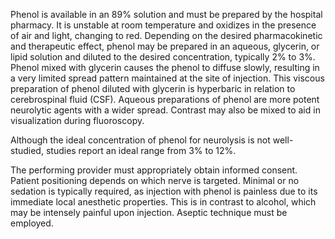 Phenol is available in an 89% solution and must be prepared by the hospital pharmacy. It is unstable at room temperature and oxidizes in the presence of air and light, changing to red. Depending on the desired pharmacokinetic and therapeutic effect, phenol may be prepared in an aqueous, glycerin, or lipid solution and diluted to the desired concentration, typically 2% to 3%. Phenol mixed with glycerin causes the phenol to diffuse slowly, resulting in a very limited spread pattern maintained at the site of injection. This viscous preparation of phenol diluted with glycerin is hyperbaric in relation to cerebrospinal fluid (CSF). Aqueous preparations of phenol are more potent neurolytic agents with a wider spread. Contrast may also be mixed to aid in visualization during fluoroscopy.

Although the ideal concentration of phenol for neurolysis is not well-studied, studies report an ideal range from 3% to 12%.

The performing provider must appropriately obtain informed consent. Patient positioning depends on which nerve is targeted. Minimal or no sedation is typically required, as injection with phenol is painless due to its immediate local anesthetic properties. This is in contrast to alcohol, which may be intensely painful upon injection. Aseptic technique must be employed.